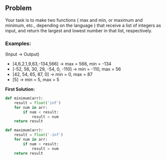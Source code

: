 ## Problem

Your task is to make two functions ( max and min, or maximum and minimum, etc., depending on the language ) that receive a list of integers as input, and return the largest and lowest number in that list, respectively.

### Examples:

(Input -> Output)

- [4,6,2,1,9,63,-134,566] -> max = 566, min = -134
- [-52, 56, 30, 29, -54, 0, -110] -> min = -110, max = 56
- [42, 54, 65, 87, 0] -> min = 0, max = 87
- [5] -> min = 5, max = 5

**First Solution:**

```python
def minimum(arr):
    result = float('inf')
    for num in arr:
        if num < result:
            result = num
    return result

def maximum(arr):
    result = float('-inf')
    for num in arr:
        if num > result:
            result = num
    return result
```
